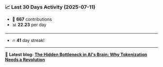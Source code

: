 <!--START_STATS-->
### 📈 Last 30 Days Activity (2025-07-11)  
- 🧮 **667** contributions  
- 📊 **22.23** per day
---
- 🔥 **41** day streak!
---
📝 **Latest blog:** [**The Hidden Bottleneck in AI's Brain: Why Tokenization Needs a Revolution**](https://andriak.com/blog/tokenization-revolution)
<!--END_STATS-->
